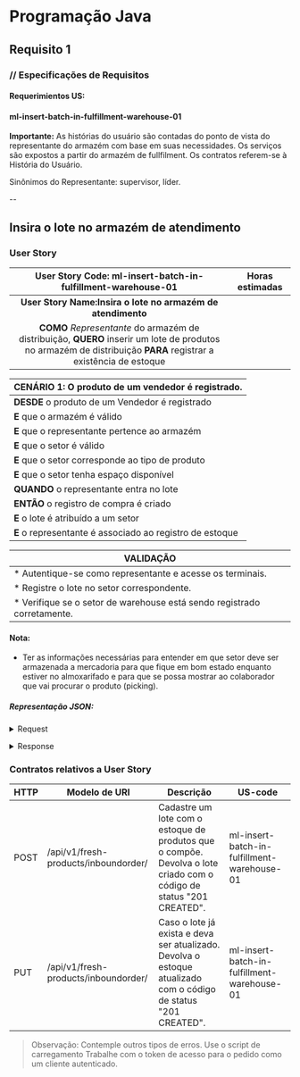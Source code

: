 # Programação Java
## Requisito 1
### // Especificações de Requisitos

#### Requerimientos US:
#### ml-insert-batch-in-fulfillment-warehouse-01

**Importante:**
As histórias do usuário são contadas do ponto de vista do representante do armazém com base
em suas necessidades. Os serviços são expostos a partir do armazém de fullfilment. Os contratos
referem-se à História do Usuário.

Sinônimos do Representante: supervisor, líder.

--
## Insira o lote no armazém de atendimento
### User Story

|                                                   User Story Code: ml-insert-batch-in-fulfillment-warehouse-01                                                   | Horas estimadas |
|:----------------------------------------------------------------------------------------------------------------------------------------------------------------:|:---------------:|
|                                                   **User Story Name:Insira o lote no armazém de atendimento**                                                    |                 |
| **COMO** _Representante_ do armazém de distribuição, **QUERO** inserir um lote de produtos no armazém de distribuição **PARA** registrar a existência de estoque ||

| **CENÁRIO 1:** O produto de um vendedor é registrado.    |
|:---------------------------------------------------------|
| **DESDE** o produto de um Vendedor é registrado          |
| **E** que o armazém é válido                             |
| **E** que o representante pertence ao armazém            |
| **E** que o setor é válido                               |
| **E** que o setor corresponde ao tipo de produto         |
| **E** que o setor tenha espaço disponível                |
| **QUANDO** o representante entra no lote                 |
| **ENTÃO** o registro de compra é criado                  |
| **E** o lote é atribuído a um setor                      |
| **E** o representante é associado ao registro de estoque |

| VALIDAÇÃO                                                               |
|-------------------------------------------------------------------------|
| * Autentique-se como representante e acesse os terminais.               |
| * Registre o lote no setor correspondente.                              |
| * Verifique se o setor de warehouse está sendo registrado corretamente. |

#### Nota:
* Ter as informações necessárias para entender em que setor deve ser armazenada a
mercadoria para que fique em bom estado enquanto estiver no almoxarifado e para que
se possa mostrar ao colaborador que vai procurar o produto (picking).

##### Representação JSON:
<details><summary>Request</summary><p>

```JSON
{"inboundorder": {
  "orderNumber":"int",
  "orderDate":"LocalDate",
  "section":{
    "sectionCode":"string",
    "warehouseCode":"string"
  },
  "batch5tock":[
    {
    "batchNumber":"int",
    "productId":"String",
    "currentTemperature":"Float",
    "minimumTemperature":"Float",
    "initialQuantity":"int",
    "currentQuantity":"int",
    "manufacturingDate":"LocalDate",
    "manufacturingTime":"LocalDateTime",
    "dueDate":"LocalDate",
    "batchNumber":"int"
    }
  ]
  }
}
```
</details></p>

<details><summary>Response</summary><p>

```JSON
{ "batchStock": [
      {
        "batchNumber":"int",
        "productId":"String",
        "currentTemperature":"Float",
        "minimumTemperature":"Float",
        "initialQuantity":"int",
        "currentQuantity":"int",
        "manufacturingDate":"LocalDate",
        "manufacturingTime":"LocalDateTime",
        "dueDate":"LocalDate",
        "batchNumber":"int"
      }
]}
```
</details></p>

### Contratos relativos a User Story
| HTTP | Modelo de URI                                                                                                                                        | Descrição                                                                                                            | US-code |
|---|------------------------------------------------------------------------------------------------------------------------------------------------------|----------------------------------------------------------------------------------------------------------------------|---|
| POST | /api/v1/fresh-products/inboundorder/                                                                                                                 | Cadastre um lote com o estoque de produtos que o compõe. Devolva o lote criado com o código de status "201 CREATED". | ml-insert-batch-in-fulfillment-warehouse-01 |
| PUT | /api/v1/fresh-products/inboundorder/ | Caso o lote já exista e deva ser atualizado. Devolva o estoque atualizado com o código de status "201 CREATED".      | ml-insert-batch-in-fulfillment-warehouse-01 |

> Observação:
Contemple outros tipos de erros.
Use o script de carregamento
Trabalhe com o token de acesso para o pedido como um cliente autenticado.